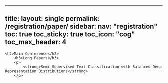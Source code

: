   ---
title: 
layout: single
permalink: /registration/paper/
sidebar: 
    nav: "registration"
toc: true
toc_sticky: true
toc_icon: "cog"
toc_max_header: 4
---

	<h2>Main Conference</h2>
        <h3>Long Papers</h3>
        <p>
            <strong>Semi-Supervised Text Classification with Balanced Deep Representation Distributions</strong>
        </p>
